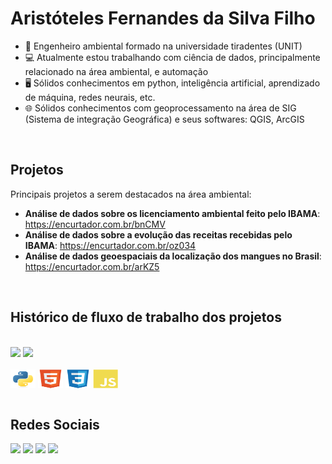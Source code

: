 # Aristóteles Fernandes da Silva Filho

- 🏫 Engenheiro ambiental formado na universidade tiradentes (UNIT)
- 💻 Atualmente estou trabalhando com ciência de dados, principalmente relacionado na área ambiental, e automação
- 🖥️ Sólidos conhecimentos em python, inteligência artificial, aprendizado de máquina, redes neurais, etc.
- 🌐 Sólidos conhecimentos com geoprocessamento na área de SIG (Sistema de integração Geográfica) e seus softwares: QGIS, ArcGIS
<br/>

## Projetos
Principais projetos a serem destacados na área ambiental:

* **Análise de dados sobre os licenciamento ambiental feito pelo IBAMA**: https://encurtador.com.br/bnCMV
* **Análise de dados sobre a evolução das receitas recebidas pelo IBAMA**: https://encurtador.com.br/oz034
* **Análise de dados geoespaciais da localização dos mangues no Brasil**: https://encurtador.com.br/arKZ5
<br/>

## Histórico de fluxo de trabalho dos projetos 
<br/>
<div>
  <a href="https://github.com/engafs/"></a>
  <img height="165em" src="https://github-readme-stats-git-masterrstaa-rickstaa.vercel.app/api?username=engafs&&show_icons=true&theme=github_dark"/>
  <img height="165em" src="https://github-readme-stats-git-masterrstaa-rickstaa.vercel.app/api/top-langs/?username=engafs&&layout=compact&theme=github_dark"/>
</div>

<div style="display: inline_block"><br/>
  <img align="center" alt="Fernandes-Python" height="30" width="40" src="https://raw.githubusercontent.com/devicons/devicon/master/icons/python/python-original.svg"/>
  <img align="center" alt="Fernandes-HTML" height="30" width="40" src="https://raw.githubusercontent.com/devicons/devicon/master/icons/html5/html5-original.svg">
  <img align="center" alt="Fernandes-CSS" height="30" width="40" src="https://raw.githubusercontent.com/devicons/devicon/master/icons/css3/css3-original.svg">
  <img align="center" alt="Fernandes-Js" height="30" width="40" src="https://raw.githubusercontent.com/devicons/devicon/master/icons/javascript/javascript-plain.svg">
</div>
<br/>

## Redes Sociais

<div>
  <a href="mailto:aristotelesfernandes11@gmail.com"><img src="https://img.shields.io/badge/Gmail-D14836?style=for-the-badge&logo=gmail&logoColor=white" target="_blank"></a>
  <a href="https://wa.me/5579998461797"><img src="https://img.shields.io/badge/WhatsApp-25D366?style=for-the-badge&logo=whatsapp&logoColor=white" target="_blank"/></a>
  <a href="https://www.linkedin.com/in/engafs" target="_blank"><img src="https://img.shields.io/badge/-LinkedIn-%230077B5?style=for-the-badge&logo=linkedin&logoColor=white" target="_blank"></a>
  <a href="https://medium.com/@aristotelesfernandes11"><img src="https://img.shields.io/badge/Medium-12100E?style=for-the-badge&logo=medium&logoColor=white" target="_blank"/></a>
</div>
